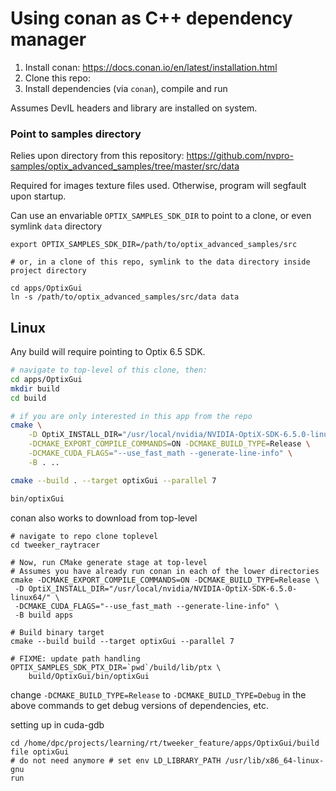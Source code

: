 Using conan as C++ dependency manager
=====================================

1.	Install conan: https://docs.conan.io/en/latest/installation.html
2.	Clone this repo:
3.	Install dependencies (via `conan`), compile and run

Assumes DevIL headers and library are installed on system.

### Point to samples directory

Relies upon directory from this repository: https://github.com/nvpro-samples/optix_advanced_samples/tree/master/src/data

Required for images texture files used. Otherwise, program will segfault upon startup.

Can use an envariable `OPTIX_SAMPLES_SDK_DIR` to point to a clone, or even symlink `data` directory

```shell
export OPTIX_SAMPLES_SDK_DIR=/path/to/optix_advanced_samples/src

# or, in a clone of this repo, symlink to the data directory inside project directory

cd apps/OptixGui
ln -s /path/to/optix_advanced_samples/src/data data
```

Linux
-----

Any build will require pointing to Optix 6.5 SDK.

```bash
# navigate to top-level of this clone, then:
cd apps/OptixGui
mkdir build
cd build

# if you are only interested in this app from the repo
cmake \
    -D OptiX_INSTALL_DIR="/usr/local/nvidia/NVIDIA-OptiX-SDK-6.5.0-linux64/" \
    -DCMAKE_EXPORT_COMPILE_COMMANDS=ON -DCMAKE_BUILD_TYPE=Release \
    -DCMAKE_CUDA_FLAGS="--use_fast_math --generate-line-info" \
    -B . ..

cmake --build . --target optixGui --parallel 7

bin/optixGui
```

conan also works to download from top-level

```shell
# navigate to repo clone toplevel
cd tweeker_raytracer

# Now, run CMake generate stage at top-level
# Assumes you have already run conan in each of the lower directories
cmake -DCMAKE_EXPORT_COMPILE_COMMANDS=ON -DCMAKE_BUILD_TYPE=Release \
 -D OptiX_INSTALL_DIR="/usr/local/nvidia/NVIDIA-OptiX-SDK-6.5.0-linux64/" \
 -DCMAKE_CUDA_FLAGS="--use_fast_math --generate-line-info" \
 -B build apps

# Build binary target
cmake --build build --target optixGui --parallel 7

# FIXME: update path handling
OPTIX_SAMPLES_SDK_PTX_DIR=`pwd`/build/lib/ptx \
    build/OptixGui/bin/optixGui

```

change `-DCMAKE_BUILD_TYPE=Release` to `-DCMAKE_BUILD_TYPE=Debug` in the above commands to get debug versions of dependencies, etc.

<!-- Once you've gathered the dependencies using conan, you can also switch to running CMake at the top-level. so starting above example at the CMake generate step -->

<!-- ### Debug build -->

<!-- ``` -->

<!-- # in case you have not run it yet -->

<!-- conan install .. -s build_type=Debug -->

<!-- # run generate -->

<!-- # if you are only interested in this app from the repo -->

<!-- cmake \ -->

<!--     -D OptiX_INSTALL_DIR="/usr/local/nvidia/NVIDIA-OptiX-SDK-6.5.0-linux64/" \ -->

<!--     -DCMAKE_EXPORT_COMPILE_COMMANDS=ON -DCMAKE_BUILD_TYPE=Debug \ -->

<!--     -DCMAKE_CUDA_FLAGS="--use_fast_math --generate-line-info" \ -->

<!--     -B . .. -->

<!-- cmake --build . --target optixGui --parallel 7 -->

<!-- ./optixGui -->

<!-- ``` -->

setting up in cuda-gdb

```shell
cd /home/dpc/projects/learning/rt/tweeker_feature/apps/OptixGui/build
file optixGui
# do not need anymore # set env LD_LIBRARY_PATH /usr/lib/x86_64-linux-gnu
run
```

